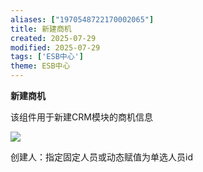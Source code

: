 ```yaml
---
aliases: ["1970548722170002065"]
title: 新建商机
created: 2025-07-29
modified: 2025-07-29
tags: ['ESB中心']
theme: ESB中心
---
```


**新建商机**

该组件用于新建CRM模块的商机信息

![](https://myhelpdoc.oss-cn-heyuan.aliyuncs.com/mdimages/07141613ec3de9a24f431db47aaad652.jpg)

创建人：指定固定人员或动态赋值为单选人员id

